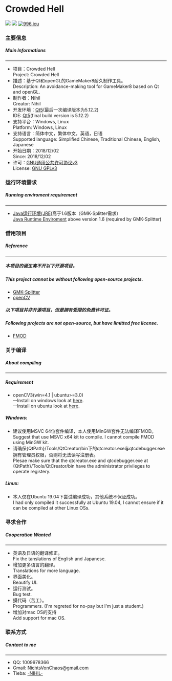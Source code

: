 ﻿# Crowded Hell
![](https://img.shields.io/badge/platform-windows%20%7C%20linux-lightgrey.svg) [![](https://img.shields.io/badge/license-GPLv3-green.svg)](https://en.wikipedia.org/wiki/GNU_General_Public_License) [![996.icu](https://img.shields.io/badge/link-996.icu-red.svg)](https://996.icu)
### 主要信息
##### Main Informations
____
* 项目：Crowded Hell  
 Project: Crowded Hell
* 描述：基于Qt和openGL的GameMaker8耐久制作工具。  
 Description: An avoidance-making tool for GameMaker8 based on Qt and openGL.
* 制作者：Nihil  
 Creator: Nihil
* 开发环境：[Qt5](https://www.qt.io/)(最后一次编译版本为5.12.2)  
 IDE: [Qt5](https://www.qt.io/)(final build version is 5.12.2)
* 支持平台：Windows, Linux  
 Platform: Windows, Linux
* 支持语言：简体中文，繁体中文，英语，日语  
 Supported language: Simplified Chinese, Traditional Chinese, English, Japanese
* 开始日期：2018/12/02  
 Since: 2018/12/02
* 许可：[GNU通用公共许可协议v3](https://zh.wikipedia.org/wiki/GNU%E9%80%9A%E7%94%A8%E5%85%AC%E5%85%B1%E8%AE%B8%E5%8F%AF%E8%AF%81 "维基百科：GNU通用公共许可协议")  
 License: [GNU GPLv3](https://en.wikipedia.org/wiki/GNU_General_Public_License "Wikipedia: GNU General Public License")  
  
### 运行环境需求
##### Running enviroment requirement
____
* [Java运行环境(JRE)](https://www.oracle.com/technetwork/java/javase/downloads/jre8-downloads-2133155.html "Java SE Runtime Environment 8 Download")高于1.6版本（GMK-Splitter需求）  
 [Java Runtime Enviroment](https://www.oracle.com/technetwork/java/javase/downloads/jre8-downloads-2133155.html "Java SE Runtime Environment 8 Download") above version 1.6 (required by GMK-Splitter)
  
### 借用项目
##### Reference
____
##### 本项目的诞生离不开以下开源项目。
##### This project cannot be without following open-source projects.
* [GMK-Splitter](https://github.com/Medo42/Gmk-Splitter)  
* [openCV](https://opencv.org/)  
##### 以下项目并非开源项目，但是拥有受限的免费许可证。  
##### Following projects are not open-source, but have limitted free license.
* [FMOD](https://www.fmod.com/)
  
### 关于编译
##### About compiling
____
##### Requirement
* openCV3(win=4.1 | ubuntu>=3.0)  
--Install on windows look at [here](https://www.learnopencv.com/install-opencv3-on-windows/).  
--Install on ubuntu look at [here](https://www.learnopencv.com/install-opencv3-on-ubuntu/).  
##### Windows:
* 建议使用MSVC 64位套件编译，本人使用MinGW套件无法编译FMOD。  
 Suggest that use MSVC x64 kit to compile. I cannot compile FMOD using MinGW kit.
* 请确保{QtPath}/Tools/QtCreator/bin下的qtcreator.exe与qtcdebugger.exe拥有管理员权限，否则将无法读写注册表。  
 Plesae make sure that the qtcreator.exe and qtcdebugger.exe at {QtPath}/Tools/QtCreator/bin have the administrator privileges to operate registery.
##### Linux:
* 本人仅在Ubuntu 19.04下尝试编译成功，其他系统不保证成功。  
  I had only compiled it successfully at Ubuntu 19.04, I cannot ensure if it can be compiled at other Linux OSs.
  
### 寻求合作
##### Cooperation Wanted
____
* 英语及日语的翻译修正。  
 Fix the tanslations of English and Japanese.
* 增加更多语言的翻译。  
 Translations for more language.
* 界面美化。  
 Beautify UI.
* 运行测试。  
 Bug test.
* 摸代码（苦工）。  
 Programmers. (I'm regreted for no-pay but I'm just a student.)
* 增加对mac OS的支持  
 Add support for mac OS.
  
### 联系方式
##### Contact to me
____
* QQ: 1009978366
* Gmail: <NichtsVonChaos@gmail.com>
* Tieba: [-NIHIL-](http://tieba.baidu.com/home/main?un=towanoICIT)